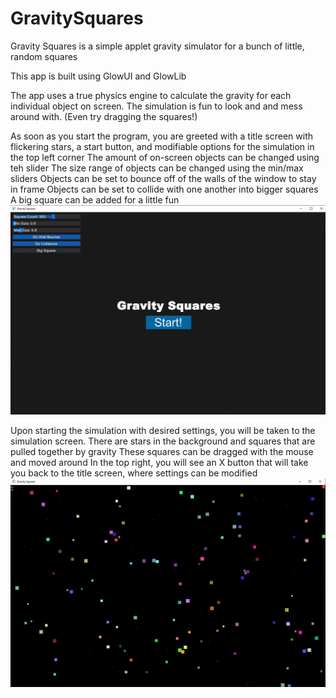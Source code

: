 # GravitySquares
Gravity Squares is a simple applet gravity simulator for a bunch of little, random squares

This app is built using GlowUI and GlowLib

The app uses a true physics engine to calculate the gravity for each individual object on screen.
The simulation is fun to look and and mess around with. (Even try dragging the squares!)

As soon as you start the program, you are greeted with a title screen with flickering stars, a start button, and modifiable options for the simulation in the top left corner
The amount of on-screen objects can be changed using teh slider
The size range of objects can be changed using the min/max sliders
Objects can be set to bounce off of the walls of the window to stay in frame
Objects can be set to collide with one another into bigger squares
A big square can be added for a little fun
![Screenshot](img/titleScreen.jpg)

Upon starting the simulation with desired settings, you will be taken to the simulation screen. There are stars in the background and squares that are pulled together by gravity
These squares can be dragged with the mouse and moved around
In the top right, you will see an X button that will take you back to the title screen, where settings can be modified
![Screenshot](img/simulationScreen.jpg)
